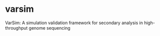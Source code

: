varsim
======

VarSim: A simulation validation framework for secondary analysis in high-throughput genome sequencing
